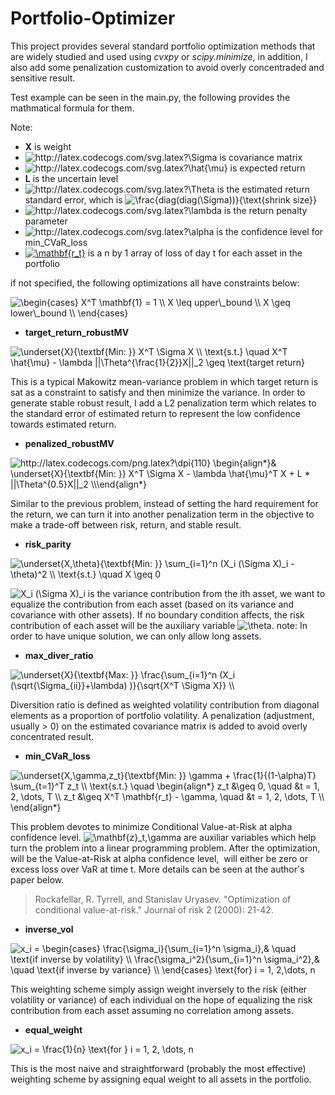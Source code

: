 # Portfolio-Optimizer

This project provides several standard portfolio optimization methods that are widely studied and used using *cvxpy* or *scipy.minimize*, in addition,  I also add some penalization customization to avoid overly concentraded and sensitive result.

Test example can be seen in the main.py, the following provides the mathmatical formula for them.

Note:
- **X** is weight
- <img src="http://latex.codecogs.com/svg.latex?\Sigma" title="http://latex.codecogs.com/svg.latex?\Sigma" /> is covariance matrix
- <img src="http://latex.codecogs.com/svg.latex?\hat{\mu}" title="http://latex.codecogs.com/svg.latex?\hat{\mu}" /> is expected return
- **L** is the uncertain level
- <img src="http://latex.codecogs.com/svg.latex?\Theta" title="http://latex.codecogs.com/svg.latex?\Theta" /> is the estimated return standard error, which is <img src="https://latex.codecogs.com/gif.latex?\frac{diag(diag(\Sigma))}{\text{shrink&space;size}}" title="\frac{diag(diag(\Sigma))}{\text{shrink size}}" />
- <img src="http://latex.codecogs.com/svg.latex?\lambda" title="http://latex.codecogs.com/svg.latex?\lambda" /> is the return penalty parameter
- <img src="http://latex.codecogs.com/svg.latex?\alpha" title="http://latex.codecogs.com/svg.latex?\alpha" /> is the confidence level for min_CVaR_loss
- <a href="https://www.codecogs.com/eqnedit.php?latex=\mathbf{l_t}" target="_blank"><img src="https://latex.codecogs.com/gif.latex?\mathbf{r_t}" title="\mathbf{r_t}" /></a> is a n by 1 array of loss of day t for each asset in the portfolio


if not specified, the following optimizations all have constraints below:

<!-- <img src="http://latex.codecogs.com/svg.latex?\begin{align*}&X^T&space;\boldsymbol{1}&space;=&space;1&space;\\&X&space;\geq&space;lower\_bound&space;\\&X&space;\leq&space;upper\_bound&space;\\\end{align*}&space;" title="http://latex.codecogs.com/svg.latex?\begin{align*}&X^T \boldsymbol{1} = 1 \\&X \geq lower\_bound \\&X \leq upper\_bound \\\end{align*} " /> -->

<img src="https://latex.codecogs.com/gif.latex?\begin{cases}&space;X^T&space;\mathbf{1}&space;=&space;1&space;\\&space;X&space;\leq&space;\text{upper&space;bound}&space;\\&space;X&space;\geq&space;\text{lower&space;bound}&space;\\&space;\end{cases}" title="\begin{cases} X^T \mathbf{1} = 1 \\ X \leq upper\_bound \\ X \geq lower\_bound \\ \end{cases}" />


-  **target_return_robustMV**


<img src="https://latex.codecogs.com/gif.latex?\underset{X}{\textbf{Min:&space;}}&space;X^T&space;\Sigma&space;X&space;\\&space;\text{s.t.}&space;\quad&space;X^T&space;\hat{\mu}&space;-&space;L&space;||\Theta^{\frac{1}{2}}X||_2&space;\geq&space;\text{target&space;return}" title="\underset{X}{\textbf{Min: }} X^T \Sigma X \\ \text{s.t.} \quad X^T \hat{\mu} - \lambda ||\Theta^{\frac{1}{2}}X||_2 \geq \text{target return}" />

This is a typical Makowitz mean-variance problem in which target return is sat as a constraint to satisfy and then minimize the variance. In order to generate stable robust result, I add a L2 penalization term which relates to the standard error of estimated return to represent the low confidence towards estimated return.

- **penalized_robustMV**

<img src="http://latex.codecogs.com/png.latex?\dpi{110}&space;\begin{align*}&&space;\underset{X}{\textbf{Min:&space;}}&space;X^T&space;\Sigma&space;X&space;-&space;\lambda&space;\hat{\mu}^T&space;X&space;&plus;&space;L&space;*&space;||\Theta^{0.5}X||_2&space;\\\end{align*}&space;&space;&space;&space;" title="http://latex.codecogs.com/png.latex?\dpi{110} \begin{align*}& \underset{X}{\textbf{Min: }} X^T \Sigma X - \lambda \hat{\mu}^T X + L * ||\Theta^{0.5}X||_2 \\\end{align*} " />

Similar to the previous problem, instead of setting the hard requirement for the return, we can turn it into another penalization term in the objective to make a trade-off between risk, return, and stable result.

- **risk_parity**

<img src="https://latex.codecogs.com/gif.latex?\underset{X,\theta}{\textbf{Min:&space;}}&space;\sum_{i=1}^n&space;(X_i&space;(\Sigma&space;X)_i&space;-&space;\theta)^2&space;\\&space;\text{s.t.}&space;\quad&space;X&space;\geq&space;0" title="\underset{X,\theta}{\textbf{Min: }} \sum_{i=1}^n (X_i (\Sigma X)_i - \theta)^2 \\ \text{s.t.} \quad X \geq 0" />

<img src="https://latex.codecogs.com/gif.latex?X_i&space;(\Sigma&space;X)_i" title="X_i (\Sigma X)_i" /> is the variance contribution from the ith asset, we want to equalize the contribution from each asset (based on its variance and covariance with other assets). If no boundary condition affects, the risk contribution of each asset will be the auxiliary variable <img src="https://latex.codecogs.com/gif.latex?\theta" title="\theta" />.
note: In order to have unique solution, we can only allow long assets. 

- **max_diver_ratio**

<img src="https://latex.codecogs.com/gif.latex?\underset{X}{\textbf{Max:&space;}}&space;\frac{\sum_{i=1}^n&space;(x_i&space;(\sqrt{\Sigma_{ii}}&plus;\lambda)&space;)}{\sqrt{X^T&space;\Sigma&space;X}}&space;\\" title="\underset{X}{\textbf{Max: }} \frac{\sum_{i=1}^n (X_i (\sqrt{\Sigma_{ii}}+\lambda) )}{\sqrt{X^T \Sigma X}} \\" />

Diversition ratio is defined as weighted volatility contribution from diagonal elements as a proportion of portfolio volatility. A penalization 
(adjustment, usually > 0) on the estimated covariance matrix is added to avoid overly concentrated result.

- **min_CVaR_loss**

<img src="https://latex.codecogs.com/gif.latex?\underset{X,\gamma,z_t}{\textbf{Min:&space;}}&space;\gamma&space;&plus;&space;\frac{1}{(1-\alpha)T}&space;\sum_{t=1}^T&space;z_t&space;\\&space;\text{s.t.}&space;\quad&space;\begin{align*}&space;z_t&space;&\geq&space;0,&space;\quad&space;&t&space;=&space;1,&space;2,&space;\dots,&space;T&space;\\&space;z_t&space;&\geq&space;X^T&space;\mathbf{l_t}&space;-&space;\gamma,&space;\quad&space;&t&space;=&space;1,&space;2,&space;\dots,&space;T&space;\\&space;\end{align*}" title="\underset{X,\gamma,z_t}{\textbf{Min: }} \gamma + \frac{1}{(1-\alpha)T} \sum_{t=1}^T z_t \\ \text{s.t.} \quad \begin{align*} z_t &\geq 0, \quad &t = 1, 2, \dots, T \\ z_t &\geq X^T \mathbf{r_t} - \gamma, \quad &t = 1, 2, \dots, T \\ \end{align*}" />

This problem devotes to minimize Conditional Value-at-Risk at alpha confidence level. <img src="https://latex.codecogs.com/gif.latex?\mathbf{z}_t,\gamma" title="\mathbf{z}_t,\gamma" /> are auxiliar variables which help turn the problem into a linear programming problem. After the optimization, <img src="https://latex.codecogs.com/gif.latex?\gamma" title="" /> will be the Value-at-Risk at alpha confidence level, <img src="https://latex.codecogs.com/gif.latex?\mathbf{z}_t"  title="" /> will either be zero or excess loss over VaR at time t. 
More details can be seen at the author's paper below.
> Rockafellar, R. Tyrrell, and Stanislav Uryasev. "Optimization of conditional value-at-risk." Journal of risk 2 (2000): 21-42.

- **inverse_vol**

<img src="https://latex.codecogs.com/gif.latex?x_i&space;=&space;\begin{cases}&space;\frac{\sigma_i}{\sum_{i=1}^n&space;\sigma_i},&&space;\quad&space;\text{if&space;inverse&space;by&space;volatility}&space;\\&space;\frac{\sigma_i^2}{\sum_{i=1}^n&space;\sigma_i^2},&&space;\quad&space;\text{if&space;inverse&space;by&space;variance}&space;\\&space;\end{cases}&space;\text{for}&space;i&space;=&space;1,&space;2,\dots,&space;n" title="x_i = \begin{cases} \frac{\sigma_i}{\sum_{i=1}^n \sigma_i},& \quad \text{if inverse by volatility} \\ \frac{\sigma_i^2}{\sum_{i=1}^n \sigma_i^2},& \quad \text{if inverse by variance} \\ \end{cases} \text{for} i = 1, 2,\dots, n" />

This weighting scheme simply assign weight inversely to the risk (either volatility or variance) of each individual on the hope of equalizing the risk contribution from each asset assuming no correlation among assets.

- **equal_weight**

<img src="https://latex.codecogs.com/gif.latex?x_i&space;=&space;\frac{1}{n}&space;\text{for&space;}&space;i&space;=&space;1,&space;2,&space;\dots,&space;n" title="x_i = \frac{1}{n} \text{for } i = 1, 2, \dots, n" />

This is the most naive and straightforward (probably the most effective) weighting scheme by assigning equal weight to all assets in the portfolio.
